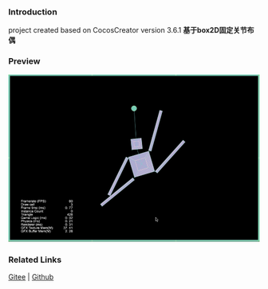 ### Introduction

project created based on CocosCreator version 3.6.1 **基于box2D固定关节布偶** 

### Preview
![image](../../../gif/202211/2022110313.gif)

### Related Links
[Gitee](https://gitee.com/mirrors_cocos-creator/cocos-example-physics/tree/v3.x/2d/box2d/assets/cases/example/joints) | [Github](https://github.com/cocos/cocos-example-physics/tree/v3.x/2d/box2d/assets/cases/example/joints)